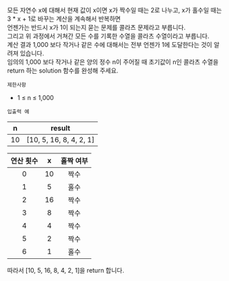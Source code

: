 모든 자연수 x에 대해서 현재 값이 x이면 x가 짝수일 때는 2로 나누고, x가 홀수일 때는 3 * x + 1로 바꾸는 계산을 계속해서 반복하면 
<br>
언젠가는 반드시 x가 1이 되는지 묻는 문제를 콜라츠 문제라고 부릅니다.
<br>
그리고 위 과정에서 거쳐간 모든 수를 기록한 수열을 콜라츠 수열이라고 부릅니다.
<br>
계산 결과 1,000 보다 작거나 같은 수에 대해서는 전부 언젠가 1에 도달한다는 것이 알려져 있습니다.
<br>
임의의 1,000 보다 작거나 같은 양의 정수 n이 주어질 때 초기값이 n인 콜라츠 수열을 return 하는 solution 함수를 완성해 주세요.

`제한사항`

- 1 ≤ n ≤ 1,000

`입출력 예`

|n|result|
|:-:|:-:|
|10	|[10, 5, 16, 8, 4, 2, 1]|

|연산 횟수|x|홀짝 여부|
|:-:|:-:|:-:|
|0|10|짝수|
|1|5|홀수|
|2|16|짝수|
|3|8|짝수|
|4|4|짝수|
|5|2|짝수|
|6|1|홀수|		

따라서 [10, 5, 16, 8, 4, 2, 1]을 return 합니다.
